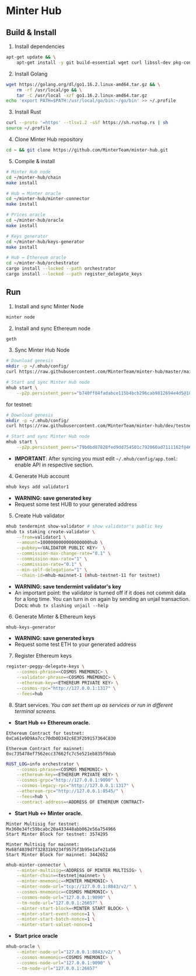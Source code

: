 # Minter Hub

## Build & Install

1. Install dependencies
```bash
apt-get update && \
	apt-get install -y git build-essential wget curl libssl-dev pkg-config
```

2. Install Golang
```bash
wget https://golang.org/dl/go1.16.2.linux-amd64.tar.gz && \
	rm -rf /usr/local/go && \
	tar -C /usr/local -xzf go1.16.2.linux-amd64.tar.gz
echo 'export PATH=$PATH:/usr/local/go/bin:~/go/bin' >> ~/.profile
```

3. Install Rust
```bash
curl --proto '=https' --tlsv1.2 -sSf https://sh.rustup.rs | sh
source ~/.profile
```

4. Clone Minter Hub repository
```bash
cd ~ && git clone https://github.com/MinterTeam/minter-hub.git
```

5. Compile & install 
```bash
# Minter Hub node
cd ~/minter-hub/chain
make install

# Hub ↔ Minter oracle
cd ~/minter-hub/minter-connector
make install

# Prices oracle
cd ~/minter-hub/oracle
make install

# Keys generator
cd ~/minter-hub/keys-generator
make install

# Hub ↔ Ethereum oracle
cd ~/minter-hub/orchestrator
cargo install --locked --path orchestrator
cargo install --locked --path register_delegate_keys
```

## Run
1. Install and sync Minter Node 
```bash
minter node
```

2. Install and sync Ethereum node
```bash
geth 
```

3. Sync Minter Hub Node
```bash
# Download genesis
mkdir -p ~/.mhub/config/
curl https://raw.githubusercontent.com/MinterTeam/minter-hub/master/mainnet-genesis.json > ~/.mhub/config/genesis.json

# Start and sync Minter Hub node
mhub start \
	--p2p.persistent_peers="b740ff04fadabce115b4bcb296cab9812694e4d5@104.236.213.173:26656"
```

for testnet:
```bash
# Download genesis
mkdir -p ~/.mhub/config/
curl https://raw.githubusercontent.com/MinterTeam/minter-hub/dev/testnet-genesis.json > ~/.mhub/config/genesis.json

# Start and sync Minter Hub node
mhub start \
	--p2p.persistent_peers="79b0bd87828fed9dd754501c792060ad7111162f@46.101.215.17:36656"
```

- **IMPORTANT**: After syncing you must edit `~/.mhub/config/app.toml`: enable API in respective section.

4. Generate Hub account
```bash
mhub keys add validator1
```

- **WARNING: save generated key**
- Request some test HUB to your generated address

5. Create Hub validator
```bash
mhub tendermint show-validator # show validator's public key
mhub tx staking create-validator \
	--from=validator1 \
	--amount=1000000000000000000hub \
	--pubkey=<VALIDATOR PUBLIC KEY>  \
	--commission-max-change-rate="0.1" \
	--commission-max-rate="1" \
	--commission-rate="0.1" \
	--min-self-delegation="1" \
	--chain-id=mhub-mainnet-1 (mhub-testnet-11 for testnet)
```

- **WARNING: save tendermint validator's key**
- An important point: the validator is turned off if it does not commit data for a long time. You can turn in on again by sending an unjail transaction. Docs: `mhub tx slashing unjail --help`

6. Generate Minter & Ethereum keys
```bash
mhub-keys-generator
```
- **WARNING: save generated keys**
- Request some test ETH to your generated address

7. Register Ethereum keys
```bash
register-peggy-delegate-keys \
	--cosmos-phrase=<COSMOS MNEMONIC> \
	--validator-phrase=<COSMOS MNEMONIC> \
	--ethereum-key=<ETHEREUM PRIVATE KEY> \
	--cosmos-rpc="http://127.0.0.1:1317" \
	--fees=hub
```

8. Start services. *You can set them up as services or run in different terminal screens.*

- **Start Hub ↔ Ethereum oracle.** 
```
Ethereum Contract for testnet: 0xCa61e9D9Aa7cc70db0D342c6E3F2b9157364C830

Ethereum Contract for mainnet: 0xc735478ef7562ecc37662fc7c5e521eb835f9dab
```
```bash
RUST_LOG=info orchestrator \
	--cosmos-phrase=<COSMOS MNEMONIC> \
	--ethereum-key=<ETHEREUM PRIVATE KEY> \
	--cosmos-grpc="http://127.0.0.1:9090" \
	--cosmos-legacy-rpc="http://127.0.0.1:1317" \
	--ethereum-rpc="http://127.0.0.1:8545/" \
	--fees=hub \
	--contract-address=<ADDRESS OF ETHEREUM CONTRACT> 
```

- **Start Hub ↔ Minter oracle.** 
```
Minter Multisig for testnet: Mx360e34fc59bcabc20a433448abb062e56a754966
Start Minter Block for testnet: 3574295

Minter Multisig for mainnet: Mx68f4839d7f32831b9234f9575f3b95e1afe21a56
Start Minter Block for mainnet: 3442652
```
```bash
mhub-minter-connector \
	--minter-multisig=<ADDRESS OF MINTER MULTISIG> \
	--minter-chain=<testnet|mainnet> \
	--minter-mnemonic=<MINTER MNEMONIC> \
	--minter-node-url="tcp://127.0.0.1:8843/v2/" \
	--cosmos-mnemonic=<COSMOS MNEMONIC> \
	--cosmos-node-url="127.0.0.1:9090" \
	--tm-node-url="127.0.0.1:26657" \
	--minter-start-block=<MINTER START BLOCK> \
	--minter-start-event-nonce=1 \
	--minter-start-batch-nonce=1 \
	--minter-start-valset-nonce=1
```
	
- **Start price oracle**
```bash
mhub-oracle \
	--minter-node-url="127.0.0.1:8843/v2/" \
	--cosmos-mnemonic=<COSMOS MNEMONIC> \
	--cosmos-node-url="127.0.0.1:9090" \
	--tm-node-url="127.0.0.1:26657" 
```

